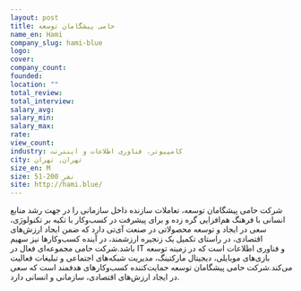 ```yaml
---
layout: post
title: حامی پیشگامان توسعه
name_en: Hami
company_slug: hami-blue
logo: 
cover: 
company_count:
founded:
location: ""
total_review: 
total_interview: 
salary_avg: 
salary_min: 
salary_max: 
rate: 
view_count: 
industry: کامپیوتر، فناوری اطلاعات و اینترنت
city: تهران, تهران
size_en: M
size: 51-200 نفر
site: http://hami.blue/
---
```


شرکت حامی پیشگامان توسعه، تعاملات سازنده داخل سازمانی را در جهت رشد منابع انسانی با فرهنگ هم‌افزایی گره زده و برای پیشرفت در کسب‌وکار با تکیه بر تکنولوژی، سعی در ایجاد و توسعه محصولاتی در صنعت آی‌تی دارد که ضمن ایجاد ارزش‌های اقتصادی، در راستای تکمیل یک زنجیره ارزشمند، در آینده کسب‌وکارها نیز سهیم باشد.شرکت حامی مجموعه‌ای فعال در IT و فناوری اطلاعات است که در زمینه توسعه بازی‌های موبایلی، دیجیتال مارکتینگ، مدیریت شبکه‌های اجتماعی و تبلیغات فعالیت می‌کند.شرکت حامی پیشگامان توسعه حمایت‌کننده کسب‌وکارهای هدفمند است که سعی در ایجاد ارزش‌های اقتصادی، سازمانی و انسانی دارد.
